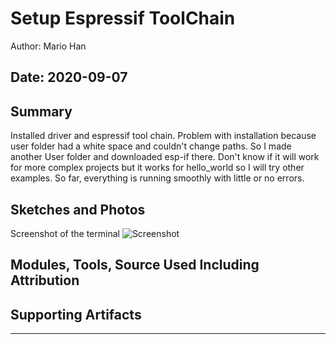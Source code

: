 #  Setup Espressif ToolChain

Author: Mario Han

Date: 2020-09-07
-----

## Summary

Installed driver and espressif tool chain. Problem with installation because user folder had a white space and couldn't change paths. So I made another User folder and downloaded esp-if there. Don't know if it will work for more complex projects but it works for hello_world so I will try other examples. So far, everything is running smoothly with little or no errors.

## Sketches and Photos
Screenshot of the terminal
![Screenshot](https://drive.google.com/uc?export=view&id=1-F2-yEB-0gjGElCtv0hu2rGrOMrkK2vm)

## Modules, Tools, Source Used Including Attribution


## Supporting Artifacts


-----
